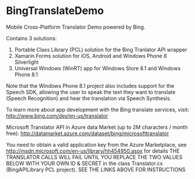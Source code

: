 # BingTranslateDemo
Mobile Cross-Platform Translator Demo powered by Bing.

Contains 3 solutions:
1. Portable Class Library (PCL) solution for the Bing Tranlator API wrapper
2. Xamarin.Forms solution for iOS, Android and Windows Phone 8 Silverlight
3. Universal Windows (WinRT) app for Windows Store 8.1 and Windows Phone 8.1

Note that the Windows Phone 8.1 project also includes support for the Speech SDK, allowing the user to speak the text they want to translate (Speech Recognition) and hear the translation via Speech Synthesis.

To learn more about app development with the Bing translate services, visit:
http://www.bing.com/dev/en-us/translator

Microsoft Translator API in Azure data Market (up to 2M characters / month free):
http://datamarket.azure.com/dataset/bing/microsofttranslator

You need to obtain a valid application key from the Azure Marketplace, see http://msdn.microsoft.com/en-us/library/hh454950.aspx for details
THE TRANSLATOR CALLS WILL FAIL UNTIL YOU REPLACE THE TWO VALUES BELOW WITH YOUR OWN ID & SECRET in the class Translator.cs (BingAPILibrary PCL project).
SEE THE LINKS ABOVE FOR INSTRUCTIONS
